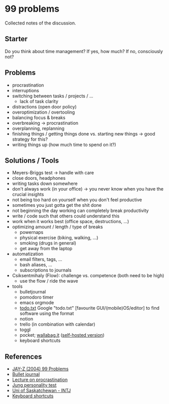 # 99 problems

Collected notes of the discussion.

## Starter

Do you think about time management? If yes, how much? If no, consciously not?

## Problems

* procrastination
* interruptions
* switching between tasks / projects / ...
  * lack of task clarity
* distractions (open door policy)
* overoptimization / overtooling
* balancing focus & breaks
* overbreaking -> procrastination
* overplanning, replanning
* finishing things / getting things done vs. starting new things -> good strategy for this?
* writing things up (how much time to spend on it?)

## Solutions / Tools

* Meyers-Briggs test -> handle with care
* close doors, headphones
* writing tasks down somewhere
* don't always work (in your office) -> you never know when you have the crucial insights
* not being too hard on yourself when you don't feel productive
* sometimes you just gotta get the shit done
* not beginning the day working can completely break productivity
* write / code such that others could understand this
* work when it works best (office space, destructions, ...)
* optimizing amount / length / type of breaks
  * powernaps
  * physical exercise (biking, walking, ...)
  * smoking (drugs in general)
  * get away from the laptop
* automatization
  * email filters, tags, ...
  * bash aliases, ...
  * subscriptions to journals
* Csiksentmihaly (Flow): challenge vs. competence (both need to be high)
  * use the flow / ride the wave
* tools
  * bulletjournal
  * pomodoro timer
  * emacs orgmode
  * [todo.txt](https://github.com/todotxt/todo.txt)
    Google "todo.txt" [favourite GUI/(mobile)OS/editor] to find software using the format
  * notion
  * trello (in combination with calendar)
  * toggl
  * pocket; [wallabag.it](https://www.wallabag.it) ([self-hosted version](https://wallabag.org))
  * keyboard shortcuts

## References

* [JAY-Z (2004) 99 Problems](https://www.youtube.com/watch?v=6uikJTnmtgw)
* [Bullet journal](https://www.youtube.com/watch?v=fm15cmYU0IM)
* [Lecture on procrastination](https://www.youtube.com/watch?v=mhFQA998WiA)
* [Jung personality test](https://similarminds.com/classic_jung.html)
* [Uni of Saskatchewan - INTJ](https://students.usask.ca/documents/secc/INTJ.pdf)
* [Keyboard shortcuts](https://islascruz.org/blog/wp-content/uploads/2019/08/IMG_4419.jpg)

